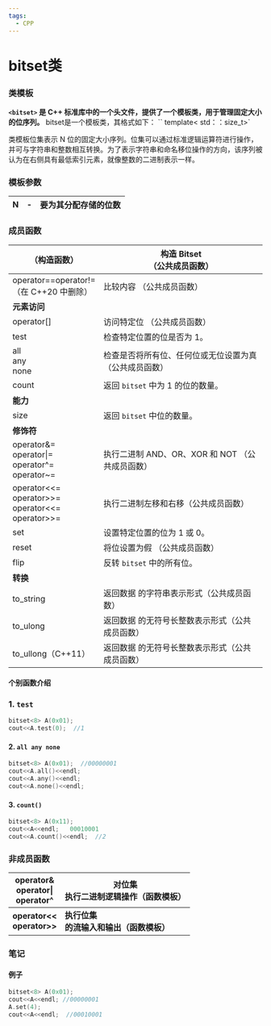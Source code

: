 ```yaml
---
tags:
  - CPP
---
```

# bitset类

### 类模板

**`<bitset>` 是 C++ 标准库中的一个头文件，提供了一个模板类，用于管理固定大小的位序列。**
bitset是一个模板类，其格式如下：
`` template< std：：size_t>` 

类模板位集表示 N 位的固定大小序列。位集可以通过标准逻辑运算符进行操作，并可与字符串和整数相互转换。为了表示字符串和命名移位操作的方向，该序列被认为在右侧具有最低索引元素，就像整数的二进制表示一样。

### 模板参数

| N   | -   | 要为其分配存储的位数 |
| --- | --- | ---------- |

### 成员函数

| （构造函数）                                                   | 构造 Bitset  <br>（公共成员函数）          |
| -------------------------------------------------------- | -------------------------------- |
| operator==operator!=<br>（在 C++20 中删除）                    | 比较内容  （公共成员函数）                   |
| **元素访问**                                                 |                                  |
| operator[]                                               | 访问特定位  （公共成员函数）                  |
| test                                                     | 检查特定位置的位是否为 1。                   |
| all<br>any<br>none                                       | 检查是否将所有位、任何位或无位设置为真  （公共成员函数）    |
| count                                                    | 返回 `bitset` 中为 1 的位的数量。          |
| **能力**                                                   |                                  |
| size                                                     | 返回 `bitset` 中位的数量。               |
| **修饰符**                                                  |                                  |
| operator&=<br>operator\|=<br>operator^=<br>operator~=    | 执行二进制 AND、OR、XOR 和 NOT  （公共成员函数） |
| operator<<=<br>operator>>=<br>operator<<=<br>operator>>= | 执行二进制左移和右移（公共成员函数）               |
| set                                                      | 设置特定位置的位为 1 或 0。                 |
| reset                                                    | 将位设置为假  （公共成员函数）                 |
| flip                                                     | 反转 `bitset` 中的所有位。               |
| **转换**                                                   |                                  |
| to_string                                                | 返回数据  的字符串表示形式（公共成员函数）           |
| to_ulong                                                 | 返回数据  的无符号长整数表示形式（公共成员函数）        |
| to_ullong（C++11）                                         | 返回数据  的无符号长整数表示形式（公共成员函数）        |

#### 个别函数介绍

### 1. `test`

```C++
bitset<8> A(0x01);
cout<<A.test(0);  //1
```

#### 2. `all any none`

```C++
bitset<8> A(0x01);  //00000001
cout<<A.all()<<endl;
cout<<A.any()<<endl;
cout<<A.none()<<endl;
```

#### 3. `count()`

```C++
bitset<8> A(0x11);
cout<<A<<endl;   00010001
cout<<A.count()<<endl;  //2
```

### 非成员函数

| operator&<br>operator\|<br>operator^ | 对位集  <br>执行二进制逻辑操作（函数模板） |
| ------------------------------------ | ------------------------ |
| **operator<<<br>operator>>**             | **执行位集  <br>的流输入和输出（函数模板）**  |

### 笔记

#### 例子

```C++
bitset<8> A(0x01);
cout<<A<<endl; //00000001
A.set(4);
cout<<A<<endl;  //00010001
```
